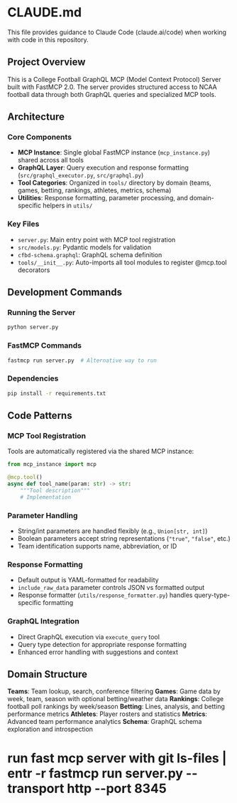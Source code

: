 # CLAUDE.md

This file provides guidance to Claude Code (claude.ai/code) when working with code in this repository.

## Project Overview

This is a College Football GraphQL MCP (Model Context Protocol) Server built with FastMCP 2.0. The server provides structured access to NCAA football data through both GraphQL queries and specialized MCP tools.

## Architecture

### Core Components
- **MCP Instance**: Single global FastMCP instance (`mcp_instance.py`) shared across all tools
- **GraphQL Layer**: Query execution and response formatting (`src/graphql_executor.py`, `src/graphql.py`)
- **Tool Categories**: Organized in `tools/` directory by domain (teams, games, betting, rankings, athletes, metrics, schema)
- **Utilities**: Response formatting, parameter processing, and domain-specific helpers in `utils/`

### Key Files
- `server.py`: Main entry point with MCP tool registration
- `src/models.py`: Pydantic models for validation
- `cfbd-schema.graphql`: GraphQL schema definition
- `tools/__init__.py`: Auto-imports all tool modules to register @mcp.tool decorators

## Development Commands

### Running the Server
```bash
python server.py
```

### FastMCP Commands
```bash
fastmcp run server.py  # Alternative way to run
```

### Dependencies
```bash
pip install -r requirements.txt
```

## Code Patterns

### MCP Tool Registration
Tools are automatically registered via the shared MCP instance:
```python
from mcp_instance import mcp

@mcp.tool()
async def tool_name(param: str) -> str:
    """Tool description"""
    # Implementation
```

### Parameter Handling
- String/int parameters are handled flexibly (e.g., `Union[str, int]`)
- Boolean parameters accept string representations (`"true"`, `"false"`, etc.)
- Team identification supports name, abbreviation, or ID

### Response Formatting
- Default output is YAML-formatted for readability
- `include_raw_data` parameter controls JSON vs formatted output
- Response formatter (`utils/response_formatter.py`) handles query-type-specific formatting

### GraphQL Integration
- Direct GraphQL execution via `execute_query` tool
- Query type detection for appropriate response formatting
- Enhanced error handling with suggestions and context

## Domain Structure

**Teams**: Team lookup, search, conference filtering
**Games**: Game data by week, team, season with optional betting/weather data
**Rankings**: College football poll rankings by week/season
**Betting**: Lines, analysis, and betting performance metrics
**Athletes**: Player rosters and statistics
**Metrics**: Advanced team performance analytics
**Schema**: GraphQL schema exploration and introspection

# run fast mcp server with git ls-files | entr -r fastmcp run server.py --transport http --port 8345